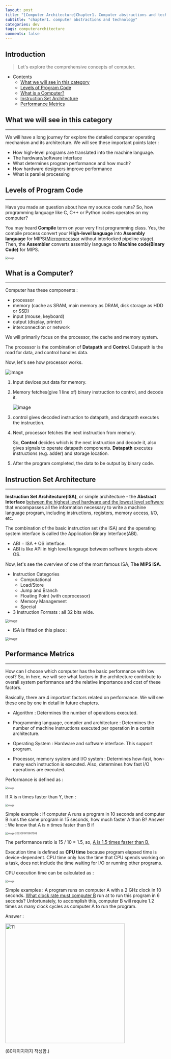 ```yaml
---
layout: post
title: "[Computer Architecture]Chapter1. Computer abstractions and technology"
subtitle: "chapter1. computer abstractions and technology"
categories: dev
tags: computerarchitecture
comments: false
---
```


## Introduction
> Let's explore the comprehensive concepts of computer.

- Contents
	- [What we will see in this category](#what-we-will-see-in-this-category)
	- [Levels of Program Code](#levels-of-program-code)
	- [What is a Computer?](#what-is-a-computer)
	- [Instruction Set Architecture](#instruction-set-architecture)
	- [Performance Metrics](#performance-metrics)
  
## What we will see in this category
---
We will have a long journey for explore the detailed computer operating mechanism and its architecture. We will see these important points later :

- How high-level programs are translated into the machine language.
- The hardware/software interface
- What determines program performance and how much?
- How hardware designers improve performance
- What is parallel processing



## Levels of Program Code
---
Have you made an question about how my source code runs? So, how programming language like C, C++ or Python codes operates on my computer?

You may heard **Compile** term on your very first programming class. Yes, the compile process convert your **High-level language** into **Assembly language** for MIPS(<u>Microprocessor</u> without interlocked pipeline stage). Then, the **Assembler** converts assembly language to **Machine code(Binary Code)** for MIPS.

<img src="https://github.com/yeosu623/yeosu623.github.io/assets/72304945/c4ebf119-c904-4b4a-b644-aab71acd31cc" alt="image" style="zoom:50%;" />



## What is a Computer?
---
Computer has these components :

- processor
- memory (cache as SRAM, main memory as DRAM, disk storage as HDD or SSD)
- input (mouse, keyboard)
- output (display, printer)
- interconnection or network

We will primarily focus on the processor, the cache and memory system.



The processor is the combination of **Datapath** and **Control**. Datapath is the road for data, and control handles data.

Now, let's see how processor works.

![image](https://github.com/yeosu623/yeosu623.github.io/assets/72304945/7649d1f1-24a5-477d-9978-82e5d0a33617)

1. Input devices put data for memory.

2. Memory fetches(give 1 line of) binary instruction to control, and decode it.

   ![image](https://github.com/yeosu623/yeosu623.github.io/assets/72304945/5c4aac92-6975-418a-a5b5-6419c15d23da)

3. control gives decoded instruction to datapath, and datapath executes the instruction.

4. Next, processor fetches the next instruction from memory.

   So, **Control** decides which is the next instruction and decode it, also gives signals to operate datapath components. **Datapath** executes instructions (e.g. adder) and storage location.

5. After the program completed, the data to be output by binary code.



## Instruction Set Architecture
---
**Instruction Set Architecture(ISA)**, or simple architecture - the **Abstract Interface** <u>between the highest level hardware and the lowest level software</u> that encompasses all the information necessary to write a machine language program, including instructions, registers, memory access, I/O, etc.

The combination of the basic instruction set (the ISA) and the operating system interface is called the Application Binary Interface(ABI).

- ABI = ISA + OS interface.
- ABI is like API in high level langauge between software targets above OS.



Now, let's see the overview of one of the most famous ISA, **The MIPS ISA**.

- Instruction Categories
  - Computational
  - Load/Store
  - Jump and Branch
  - Floating Point (with coprocessor)
  - Memory Management
  - Special
- 3 Instruction Formats : all 32 bits wide.

<img src="https://github.com/yeosu623/yeosu623.github.io/assets/72304945/4bcb1081-a3d0-4c4f-9dc0-e334bfce77f7" alt="image" style="zoom:67%;" />

- ISA is fitted on this place :

<img src="https://github.com/yeosu623/yeosu623.github.io/assets/72304945/89a47052-c4a8-4700-9c43-19fa230c9129" alt="image" style="zoom:67%;" />



## Performance Metrics
---
How can I choose which computer has the basic performance with low cost? So, in here, we will see what factors in the architecture contribute to overall system performance and the relative importance and cost of these factors.

Basically, there are 4 important factors related on performance. We will see these one by one in detail in future chapters.

- Algorithm : Determines the number of operations executed.

- Programming language, compiler and architecture : Determines the number of machine instructions executed per operation in a certain architecture.
- Operating System : Hardware and software interface. This support program.
- Processor, memory system and I/O system : Determines how-fast, how-many each instruction is executed. Also, determines how fast I/O operations are executed.



Performance is defined as :

<img src="https://github.com/yeosu623/yeosu623.github.io/assets/72304945/85ed1ba9-f33f-429d-8e9d-fff9a3b37e08" alt="image" style="zoom: 50%;" />

If X is n times faster than Y, then :

<img src="https://github.com/yeosu623/yeosu623.github.io/assets/72304945/dec843bd-df98-4c0c-a951-586982edf895" alt="image" style="zoom:50%;" />

Simple example : If computer A runs a program in 10 seconds and computer B runs the same program in 15 seconds, how much faster A than B?
Answer : We know that A is n times faster than B if

<img src="C:\Users\yeosu\AppData\Roaming\Typora\typora-user-images\image-20230919113907506.png" alt="image-20230919113907506" style="zoom:50%;" />

The performance ratio is 15 / 10 = 1.5, so, <u>A is 1.5 times faster than B.</u>



Execution time is defined as **CPU time** because program elapsed time is device-dependent. CPU time only has the time that CPU spends working on a task, does not include the time waiting for I/O or running other programs.

CPU execution time can be calculated as : 

<img src="https://github.com/yeosu623/yeosu623.github.io/assets/72304945/9eca11ee-b473-404f-ac81-066a8155ccbd" alt="image" style="zoom:50%;" />

Simple examples : A program runs on computer A with a 2 GHz clock in 10 seconds. <u>What clock rate must computer B</u> run at to run this program in 6 seconds? Unfortunately, to accomplish this, computer B will require 1.2 times as many clock cycles as computer A to run the program.

Answer :

<img width="375" alt="11" src="https://github.com/yeosu623/yeosu623.github.io/assets/72304945/45242def-f419-42ee-8faa-5ec80afa7977"  >



(80페이지까지 작성함.)
